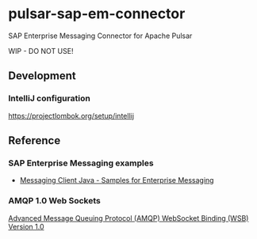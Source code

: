 # pulsar-sap-em-connector
SAP Enterprise Messaging Connector for Apache Pulsar

WIP - DO NOT USE!

## Development

### IntelliJ configuration

https://projectlombok.org/setup/intellij    

## Reference

### SAP Enterprise Messaging examples

* [Messaging Client Java - Samples for Enterprise Messaging](https://github.com/SAP-samples/enterprise-messaging-client-java-samples)

### AMQP 1.0 Web Sockets
[Advanced Message Queuing Protocol (AMQP) WebSocket Binding (WSB) Version 1.0](https://docs.oasis-open.org/amqp-bindmap/amqp-wsb/v1.0/amqp-wsb-v1.0.html)